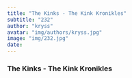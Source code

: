 ```yaml
---
title: "The Kinks - The Kink Kronikles"
subtitle: "232"
author: "kryss"
avatar: "img/authors/kryss.jpg"
image: "img/232.jpg"
date:
---
```


### The Kinks - The Kink Kronikles
